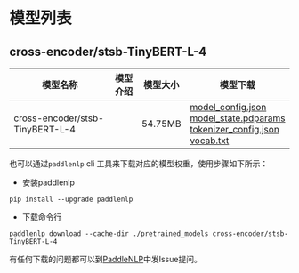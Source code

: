 #  模型列表

## cross-encoder/stsb-TinyBERT-L-4

| 模型名称 | 模型介绍 | 模型大小  | 模型下载 |
| --- | --- | --- | --- |
|cross-encoder/stsb-TinyBERT-L-4|  | 54.75MB | [model_config.json](https://bj.bcebos.com/paddlenlp/models/community/cross-encoder/stsb-TinyBERT-L-4/model_config.json)<br>[model_state.pdparams](https://bj.bcebos.com/paddlenlp/models/community/cross-encoder/stsb-TinyBERT-L-4/model_state.pdparams)<br>[tokenizer_config.json](https://bj.bcebos.com/paddlenlp/models/community/cross-encoder/stsb-TinyBERT-L-4/tokenizer_config.json)<br>[vocab.txt](https://bj.bcebos.com/paddlenlp/models/community/cross-encoder/stsb-TinyBERT-L-4/vocab.txt) |

也可以通过`paddlenlp` cli 工具来下载对应的模型权重，使用步骤如下所示：

* 安装paddlenlp

```shell
pip install --upgrade paddlenlp
```

* 下载命令行

```shell
paddlenlp download --cache-dir ./pretrained_models cross-encoder/stsb-TinyBERT-L-4
```

有任何下载的问题都可以到[PaddleNLP](https://github.com/PaddlePaddle/PaddleNLP)中发Issue提问。